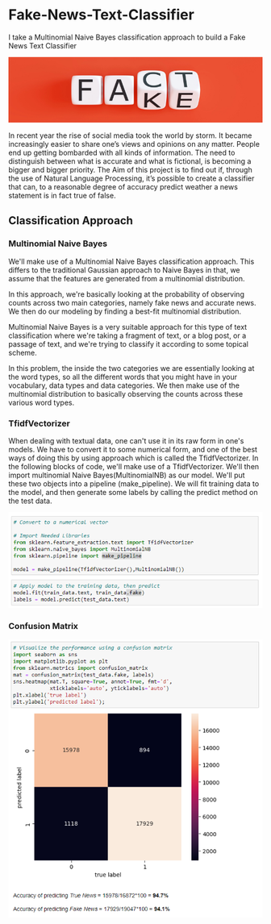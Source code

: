 # Fake-News-Text-Classifier
I take a Multinomial Naive Bayes classification approach to build a Fake News Text Classifier

![](fakeFact.png)


In recent year the rise of social media took the world by storm. It became increasingly easier to share one’s views and opinions on any matter. People end up getting bombarded with all kinds of information. The need to distinguish between what is accurate and what is fictional, is becoming a bigger and bigger priority. The Aim of this project is to find out if, through the use of Natural Language Processing, it’s possible to create a classifier that can, to a reasonable degree of accuracy predict weather a news statement is in fact true of false.


## Classification Approach

### Multinomial Naive Bayes

We'll make use of a Multinomial Naive Bayes classification approach. This differs to the traditional Gaussian approach to Naive Bayes in that, we assume that the features are generated from a multinomial distribution.

In this approach, we're basically looking at the probability of observing counts across two main categories, namely fake news and accurate news. We then do our modeling by finding a best-fit multinomial distribution.

Multinomial Naive Bayes is a very suitable approach for this type of text classification where we're taking a fragment of text, or a blog post, or a passage of text, and we're trying to classify it according to some topical scheme.

In this problem, the inside the two categories we are essentially looking at the word types, so all the different words that you might have in your vocabulary, data types and data categories. We then make use of the multinomial distribution to basically observing the counts across these various word types.

### TfidfVectorizer

When dealing with textual data, one can't use it in its raw form in one's models. We have to convert it to some numerical form, and one of the best ways of doing this by using approach which is called the TfidfVectorizer.
In the following blocks of code, we'll make use of a TfidfVectorizer. We'll then import multinomial Naive Bayes(MultinomialNB) as our model. We'll put these two objects into a pipeline (make_pipeline). We will fit training data to the model, and then generate some labels by calling the predict method on the test data.


![](code.png)

### Confusion Matrix
![](ConfusionMatrix.png)
